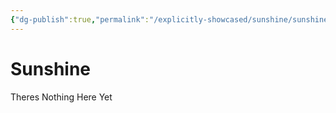 ```yaml
---
{"dg-publish":true,"permalink":"/explicitly-showcased/sunshine/sunshine/","title":"Sunshie","dgShowLocalGraph":false,"noteIcon":""}
---
```



# Sunshine

Theres Nothing Here Yet